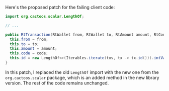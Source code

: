 Here's the proposed patch for the failing client code:
```java
import org.cactoos.scalar.LengthOf;

// ...

public RtTransaction(RtWallet from, RtWallet to, RtAmount amount, RtCode code) {
  this.from = from;
  this.to = to;
  this.amount = amount;
  this.code = code;
  this.id = new LengthOf<>(Iterables.iterate(txs, tx -> tx.id())).intValue();
}
```
In this patch, I replaced the old `LengthOf` import with the new one from the `org.cactoos.scalar` package, which is an added method in the new library version. The rest of the code remains unchanged.